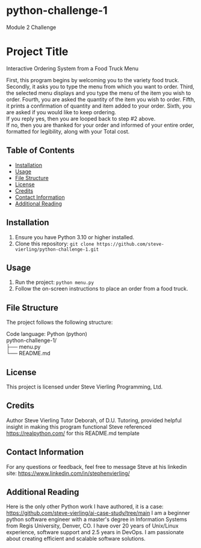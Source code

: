 # python-challenge-1
Module 2 Challenge

# Project Title

Interactive Ordering System from a Food Truck Menu

First, this program begins by welcoming you to the variety food truck.  
Secondly, it asks you to type the menu from which you want to order.
Third, the selected menu displays and you type the menu of the item you wish to order.
Fourth, you are asked the quantity of the item you wish to order.
Fifth, it prints a confirmation of quantity and item added to your order.
Sixth, you are asked if you would like to keep ordering.  
  If you reply yes, then you are looped back to step #2 above.  
  If no, then you are thanked for your order and informed of your entire order, 
    formatted for legibility, along with your Total cost.

## Table of Contents

- [Installation](#installation)
- [Usage](#usage)
- [File Structure](#file-structure)
- [License](#license)
- [Credits](#credits)
- [Contact Information](#contact-information)
- [Additional Reading](#additional-reading)

## Installation

1. Ensure you have Python 3.10 or higher installed.
2. Clone this repository: `git clone https://github.com/steve-vierling/python-challenge-1.git`

## Usage

1. Run the project: `python menu.py`
2. Follow the on-screen instructions to place an order from a food truck.

## File Structure

The project follows the following structure:

Code language: Python (python)\
python-challenge-1/\
├── menu.py\
└── README.md

## License
This project is licensed under Steve Vierling Programming, Ltd.

## Credits
Author Steve Vierling
Tutor Deborah, of D.U. Tutoring, provided helpful insight in making this program functional
Steve referenced https://realpython.com/ for this README.md template

## Contact Information
For any questions or feedback, feel free to message Steve at his linkedin site: https://www.linkedin.com/in/stephenvierling/

## Additional Reading 
Here is the only other Python work I have authored, it is a case: https://github.com/steve-vierling/ai-case-study/tree/main
I am a beginner python software engineer with a master's degree in Information Systems from Regis University, Denver, CO. I have over 20 years of Unix/Linux experience, software support and 2.5 years in DevOps.  I am passionate about creating efficient and scalable software solutions.


